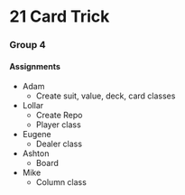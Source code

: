 # 21 Card Trick
### Group 4

#### Assignments
* Adam
  * Create suit, value, deck, card classes
* Lollar
  * Create Repo
  * Player class
* Eugene
  * Dealer class
* Ashton
  * Board
* Mike
  * Column class
